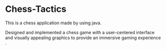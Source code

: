 # Chess-Tactics
This is a chess application made by using java.
<p>Designed and implemented a chess game with a user-centered interface and visually appealing graphics to provide an immersive gaming experience .
